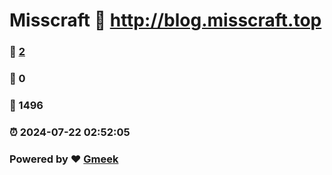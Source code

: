 # Misscraft :link: http://blog.misscraft.top 
### :page_facing_up: [2](http://blog.misscraft.top/tag.html) 
### :speech_balloon: 0 
### :hibiscus: 1496 
### :alarm_clock: 2024-07-22 02:52:05 
### Powered by :heart: [Gmeek](https://github.com/Meekdai/Gmeek)
